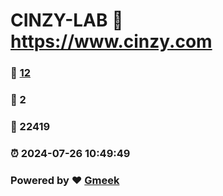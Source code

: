 # CINZY-LAB :link: https://www.cinzy.com 
### :page_facing_up: [12](https://www.cinzy.com/tag.html) 
### :speech_balloon: 2 
### :hibiscus: 22419 
### :alarm_clock: 2024-07-26 10:49:49 
### Powered by :heart: [Gmeek](https://github.com/Meekdai/Gmeek)
